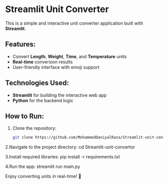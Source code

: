 # Streamlit Unit Converter

This is a simple and interactive unit converter application built with **Streamlit**. 

## Features:
- Convert **Length**, **Weight**, **Time**, and **Temperature** units
- **Real-time** conversion results
- User-friendly interface with emoji support

## Technologies Used:
- **Streamlit** for building the interactive web app
- **Python** for the backend logic

## How to Run:
1. Clone the repository:
   ```bash
   git clone https://github.com/MohammedDaniyalRaza/Streamlit-unit-convertor.git

2.Navigate to the project directory:
cd Streamlit-unit-convertor

3.Install required libraries:
pip install -r requirements.txt

4.Run the app:
streamlit run main.py

Enjoy converting units in real-time! 🚀
